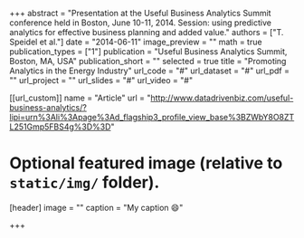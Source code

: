 +++
abstract = "Presentation at the Useful Business Analytics Summit conference held in Boston, June 10-11, 2014. Session: using predictive analytics for effective business planning and added value." 
authors = ["T. Speidel et al."]
date = "2014-06-11"
image_preview = ""
math = true
publication_types = ["1"]
publication = "Useful Business Analytics Summit, Boston, MA, USA"
publication_short = ""
selected = true
title = "Promoting Analytics in the Energy Industry"
url_code = "#"
url_dataset = "#"
url_pdf = ""
url_project = ""
url_slides = "#"
url_video = "#"

[[url_custom]]
name = "Article"
url = "http://www.datadrivenbiz.com/useful-business-analytics/?lipi=urn%3Ali%3Apage%3Ad_flagship3_profile_view_base%3BZWbY8O8ZTL251Gmp5FBS4g%3D%3D"

# Optional featured image (relative to `static/img/` folder).
[header]
image = ""
caption = "My caption :smile:"

+++

